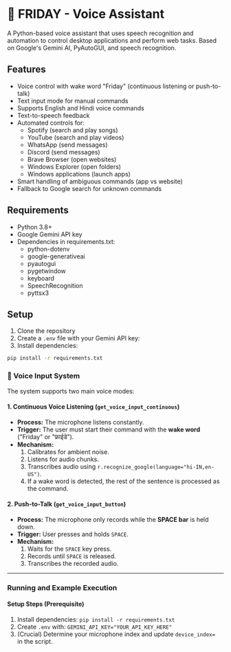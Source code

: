 # 🤖 FRIDAY - Voice Assistant

A Python-based voice assistant that uses speech recognition and automation to control desktop applications and perform web tasks. Based on Google's Gemini AI, PyAutoGUI, and speech recognition.

## Features

- Voice control with wake word "Friday" (continuous listening or push-to-talk)
- Text input mode for manual commands 
- Supports English and Hindi voice commands
- Text-to-speech feedback
- Automated controls for:
  - Spotify (search and play songs)
  - YouTube (search and play videos) 
  - WhatsApp (send messages)
  - Discord (send messages)
  - Brave Browser (open websites)
  - Windows Explorer (open folders)
  - Windows applications (launch apps)
- Smart handling of ambiguous commands (app vs website)
- Fallback to Google search for unknown commands

## Requirements

- Python 3.8+
- Google Gemini API key
- Dependencies in requirements.txt:
  - python-dotenv
  - google-generativeai 
  - pyautogui
  - pygetwindow
  - keyboard
  - SpeechRecognition
  - pyttsx3

## Setup

1. Clone the repository
2. Create a `.env` file with your Gemini API key:
3. Install dependencies:
```bash
pip install -r requirements.txt
```

### 🎤 Voice Input System

The system supports two main voice modes:

#### 1. Continuous Voice Listening (`get_voice_input_continuous`)
* **Process:** The microphone listens constantly.
* **Trigger:** The user must start their command with the **wake word** ("Friday" or "फ्राईडे").
* **Mechanism:**
    1. Calibrates for ambient noise.
    2. Listens for audio chunks.
    3. Transcribes audio using `r.recognize_google(language="hi-IN,en-US")`.
    4. If a wake word is detected, the rest of the sentence is processed as the command.

#### 2. Push-to-Talk (`get_voice_input_button`)
* **Process:** The microphone only records while the **SPACE bar** is held down.
* **Trigger:** User presses and holds `SPACE`.
* **Mechanism:**
    1. Waits for the `SPACE` key press.
    2. Records until `SPACE` is released.
    3. Transcribes the recorded audio.

---

### Running and Example Execution

#### Setup Steps (Prerequisite)

1.  Install dependencies: `pip install -r requirements.txt`
2.  Create `.env` with: `GEMINI_API_KEY="YOUR_API_KEY_HERE"`
3.  (Crucial) Determine your microphone index and update `device_index= ` in the script.



